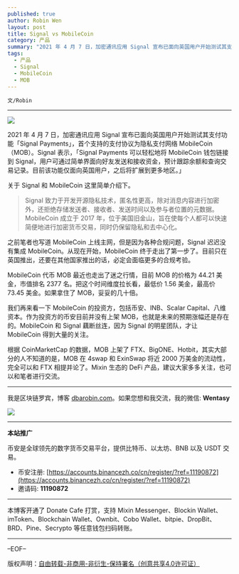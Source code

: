 ```yaml
---
published: true
author: Robin Wen
layout: post
title: Signal vs MobileCoin
category: 产品
summary: "2021 年 4 月 7 日，加密通讯应用 Signal 宣布已面向英国用户开始测试其支付功能「Signal Payments」，首个支持的支付协议为隐私支付网络 MobileCoin（MOB）。Signal 表示，「Signal Payments 可以轻松地将 MobileCoin 钱包链接到 Signal，用户可通过简单界面向好友发送和接收资金，预计跟踪余额和查询交易记录。目前该功能仅面向英国用户，之后将扩展到更多地区。」Mixin 生态的 DeFi 产品，建议大家多多关注，也可以和笔者进行交流。"
tags:
  - 产品
  - Signal
  - MobileCoin
  - MOB
---
```


`文/Robin`

***

![](https://cdn.dbarobin.com/e9a7747.png)

2021 年 4 月 7 日，加密通讯应用 Signal 宣布已面向英国用户开始测试其支付功能「Signal Payments」，首个支持的支付协议为隐私支付网络 MobileCoin（MOB）。Signal 表示，「Signal Payments 可以轻松地将 MobileCoin 钱包链接到 Signal，用户可通过简单界面向好友发送和接收资金，预计跟踪余额和查询交易记录。目前该功能仅面向英国用户，之后将扩展到更多地区。」

关于 Signal 和 MobileCoin 这里简单介绍下。

> Signal 致力于开发开源隐私技术，匿名性更高，除对消息内容进行加密外，还拒绝存储发送者、接收者、发送时间以及参与者位置的元数据。MobileCoin 成立于 2017 年，位于美国旧金山，旨在使每个人都可以快速简便地进行加密货币交易，同时仍保留隐私和去中心化。

之前笔者也写道 MobileCoin 上线主网，但是因为各种合规问题，Signal 迟迟没有集成 MobileCoin。从现在开始，MobileCoin 终于走出了第一步了。目前只在英国推出，还要在其他国家推出的话，必定会面临更多的合规考验。

MobileCoin 代币 MOB 最近也走出了迷之行情，目前 MOB 的价格为 44.21 美金，市值排名 2377 名。把这个时间维度拉长看，最低价 1.56 美金，最高价 73.45 美金。如果拿住了 MOB，妥妥的几十倍。

我们再来看一下 MobileCoin 的投资方，包括币安、INB、Scalar Capital、八维资本。作为投资方的币安目前并没有上架 MOB，也就是未来的预期涨幅还是存在的。MobileCoin 和 Signal 藕断丝连，因为 Signal 的明星团队，才让 MobileCoin 得到大量的关注。

根据 CoinMarketCap 的数据，MOB 上架了 FTX、BigONE、Hotbit，其实大部分的人不知道的是，MOB 在 4swap 和 ExinSwap 将近 2000 万美金的流动性，完全可以和 FTX 相提并论了。Mixin 生态的 DeFi 产品，建议大家多多关注，也可以和笔者进行交流。

***

我是区块链罗宾，博客 [dbarobin.com](https://dbarobin.com/)。如果您想和我交流，我的微信: **Wentasy**

![](https://cdn.dbarobin.com/v4yywe2.png)

***

**本站推广**

币安是全球领先的数字货币交易平台，提供比特币、以太坊、BNB 以及 USDT 交易。

* 币安注册: [https://accounts.binancezh.co/cn/register/?ref=11190872](https://accounts.binancezh.co/cn/register/?ref=11190872)
* 邀请码: **11190872**

***

本博客开通了 Donate Cafe 打赏，支持 Mixin Messenger、Blockin Wallet、imToken、Blockchain Wallet、Ownbit、Cobo Wallet、bitpie、DropBit、BRD、Pine、Secrypto 等任意钱包扫码转账。

<center>
    <div class="--donate-button"
         data-button-id="f8b9df0d-af9a-460d-8258-d3f435445075"
    ></div>
</center>

***

–EOF–

版权声明：[自由转载-非商用-非衍生-保持署名（创意共享4.0许可证）](http://creativecommons.org/licenses/by-nc-nd/4.0/deed.zh)
